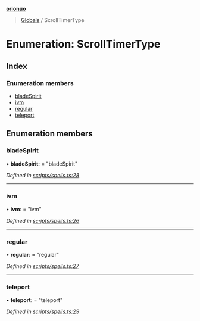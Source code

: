 **[orionuo](../README.md)**

> [Globals](../globals.md) / ScrollTimerType

# Enumeration: ScrollTimerType

## Index

### Enumeration members

* [bladeSpirit](scrolltimertype.md#bladespirit)
* [ivm](scrolltimertype.md#ivm)
* [regular](scrolltimertype.md#regular)
* [teleport](scrolltimertype.md#teleport)

## Enumeration members

### bladeSpirit

•  **bladeSpirit**:  = "bladeSpirit"

*Defined in [scripts/spells.ts:28](https://github.com/msviha/orionuo/blob/692d718/src/scripts/spells.ts#L28)*

___

### ivm

•  **ivm**:  = "ivm"

*Defined in [scripts/spells.ts:26](https://github.com/msviha/orionuo/blob/692d718/src/scripts/spells.ts#L26)*

___

### regular

•  **regular**:  = "regular"

*Defined in [scripts/spells.ts:27](https://github.com/msviha/orionuo/blob/692d718/src/scripts/spells.ts#L27)*

___

### teleport

•  **teleport**:  = "teleport"

*Defined in [scripts/spells.ts:29](https://github.com/msviha/orionuo/blob/692d718/src/scripts/spells.ts#L29)*
